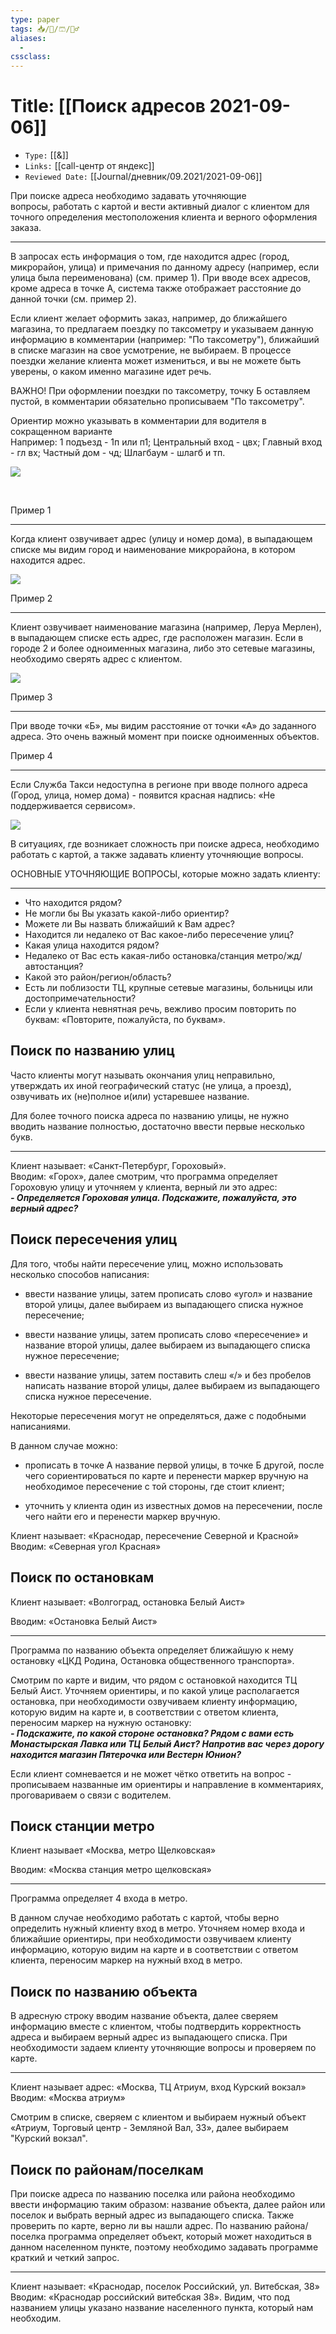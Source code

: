 ```yaml
---
type: paper
tags: 📥️/📜️/🩳/👷‍♂️
aliases:
  - 
cssclass: 
---
```




# Title: **[[Поиск адресов 2021-09-06]]**
- `Type:` [[&]]
- `Links:` [[call-центр от яндекс]]
- `Reviewed Date:` [[Journal/дневник/09.2021/2021-09-06]]

При поиске адреса необходимо задавать уточняющие вопросы, работать с картой и вести активный диалог с клиентом для точного определения местоположения клиента и верного оформления заказа.

---

В запросах есть информация о том, где находится адрес (город, микрорайон, улица) и примечания по данному адресу (например, если улица была переименована) (см. пример 1). При вводе всех адресов, кроме адреса в точке А, система также отображает расстояние до данной точки (см. пример 2).

Если клиент желает оформить заказ, например, до ближайшего магазина, то предлагаем поездку по таксометру и указываем данную информацию в комментарии (например: "По таксометру"), ближайший в списке магазин на свое усмотрение, не выбираем. В процессе поездки желание клиента может измениться, и вы не можете быть уверены, о каком именно магазине идет речь.

ВАЖНО! При оформлении поездки по таксометру, точку Б оставляем пустой, в комментарии обязательно прописываем "По таксометру".

Ориентир можно указывать в комментарии для водителя в сокращенном варианте  
Например: 1 подъезд - 1п или п1; Центральный вход - цвх; Главный вход - гл вх; Частный дом - чд; Шлагбаум - шлагб и тп.

![](https://kiosk.vmb.co/private_read/file_manager_uploads/production/LFdA-K8YMY8zJgDse-cvGg.png)

 

Пример 1

---

Когда клиент озвучивает адрес (улицу и номер дома), в выпадающем списке мы видим город и наименование микрорайона, в котором находится адрес.

![](https://kiosk.vmb.co/private_read/file_manager_uploads/production/FH5Hbm5vSvziOobhb7SoAg.png)

Пример 2

---

Клиент озвучивает наименование магазина (например, Леруа Мерлен), в выпадающем списке есть адрес, где расположен магазин. Если в городе 2 и более одноименных магазина, либо это сетевые магазины, необходимо сверять адрес с клиентом.

![](https://kiosk.vmb.co/private_read/file_manager_uploads/production/yBQo0JATYdAktJ0Nt44gzw.png)

Пример 3

---

При вводе точки «Б», мы видим расстояние от точки «А» до заданного адреса. Это очень важный момент при поиске одноименных объектов.

Пример 4

---

Если Служба Такси недоступна в регионе при вводе полного адреса (Город, улица, номер дома) - появится красная надпись: «Не поддерживается сервисом».  
  

![](https://kiosk.vmb.co/private_read/file_manager_uploads/production/PvCikjV1XX_Kih4opt-OEQ.png)

В ситуациях, где возникает сложность при поиске адреса, необходимо работать с картой, а также задавать клиенту уточняющие вопросы.

ОСНОВНЫЕ УТОЧНЯЮЩИЕ ВОПРОСЫ, которые можно задать клиенту:

---

-   Что находится рядом?
-   Не могли бы Вы указать какой-либо ориентир?
-   Можете ли Вы назвать ближайший к Вам адрес?
-   Находится ли недалеко от Вас какое-либо пересечение улиц?
-   Какая улица находится рядом?
-   Недалеко от Вас есть какая-либо остановка/станция метро/жд/автостанция?
-   Какой это район/регион/область?
-   Есть ли поблизости ТЦ, крупные сетевые магазины, больницы или достопримечательности?
-   Если у клиента невнятная речь, вежливо просим повторить по буквам: «Повторите, пожалуйста, по буквам».

## Поиск по названию улиц

Часто клиенты могут называть окончания улиц неправильно, утверждать их иной географический статус (не улица, а проезд), озвучивать их (не)полное и(или) устаревшее название.

Для более точного поиска адреса по названию улицы, не нужно вводить название полностью, достаточно ввести первые несколько букв.

---

Клиент называет: «Санкт-Петербург, Гороховый».  
Вводим: «Горох», далее смотрим, что программа определяет Гороховую улицу и уточняем у клиента, верный ли это адрес:  
_**- Определяется Гороховая улица. Подскажите, пожалуйста, это верный адрес?**_

## Поиск пересечения улиц

Для того, чтобы найти пересечение улиц, можно использовать несколько способов написания:

- ввести название улицы, затем прописать слово «угол» и название второй улицы, далее выбираем из выпадающего списка нужное пересечение;

- ввести название улицы, затем прописать слово «пересечение» и название второй улицы, далее выбираем из выпадающего списка нужное пересечение;

- ввести название улицы, затем поставить слеш «/» и без пробелов написать название второй улицы, далее выбираем из выпадающего списка нужное пересечение.

Некоторые пересечения могут не определяться, даже с подобными написаниями.

В данном случае можно:

- прописать в точке А название первой улицы, в точке Б другой, после чего сориентироваться по карте и перенести маркер вручную на необходимое пересечение с той стороны, где стоит клиент;

- уточнить у клиента один из известных домов на пересечении, после чего найти его и перенести маркер вручную.

Клиент называет: «Краснодар, пересечение Северной и Красной»  
Вводим: «Северная угол Красная»  
  

## Поиск по остановкам

Клиент называет: «Волгоград, остановка Белый Аист»

Вводим: «Остановка Белый Аист»

---

Программа по названию объекта определяет ближайшую к нему остановку «ЦКД Родина, Остановка общественного транспорта».

Смотрим по карте и видим, что рядом с остановкой находится ТЦ Белый Аист. Уточняем ориентиры, и по какой улице располагается остановка, при необходимости озвучиваем клиенту информацию, которую видим на карте и, в соответствии с ответом клиента, переносим маркер на нужную остановку:  
_**- Подскажите, по какой стороне остановка? Рядом с вами есть Монастырская Лавка или ТЦ Белый Аист? Напротив вас через дорогу находится магазин Пятерочка или Вестерн Юнион?**_

Если клиент сомневается и не может чётко ответить на вопрос - прописываем названные им ориентиры и направление в комментариях, проговариваем о связи с водителем.

## Поиск станции метро

Клиент называет «Москва, метро Щелковская»

Вводим: «Москва станция метро щелковская»

---

Программа определяет 4 входа в метро.

В данном случае необходимо работать с картой, чтобы верно определить нужный клиенту вход в метро. Уточняем номер входа и ближайшие ориентиры, при необходимости озвучиваем клиенту информацию, которую видим на карте и в соответствии с ответом клиента, переносим маркер на нужный вход в метро.  

## Поиск по названию объекта

В адресную строку вводим название объекта, далее сверяем информацию вместе с клиентом, чтобы подтвердить корректность адреса и выбираем верный адрес из выпадающего списка. При необходимости задаем клиенту уточняющие вопросы и проверяем по карте.

---

Клиент называет адрес: «Москва, ТЦ Атриум, вход Курский вокзал»  
Вводим: «Москва атриум»

Смотрим в списке, сверяем с клиентом и выбираем нужный объект «Атриум, Торговый центр - Земляной Вал, 33», далее выбираем "Курский вокзал".

## Поиск по районам/поселкам

При поиске адреса по названию поселка или района необходимо ввести информацию таким образом: название объекта, далее район или поселок и выбрать верный адрес из выпадающего списка. Также проверить по карте, верно ли вы нашли адрес. По названию района/поселка программа определяет объект, который может находиться в данном населенном пункте, поэтому необходимо задавать программе краткий и четкий запрос.

---

Клиент называет: «Краснодар, поселок Российский, ул. Витебская, 38»  
Вводим: «Краснодар российский витебская 38». Видим, что под названием улицы указано название населенного пункта, который нам необходим.
